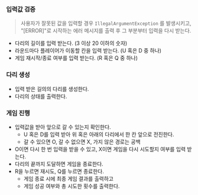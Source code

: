 ### 입력값 검증

> 사용자가 잘못된 값을 입력할 경우 `IllegalArgumentException`
를 발생시키고, "[ERROR]"로 시작하는 에러 메시지를 출력 후 그 부분부터 입력을 다시 받는다.
- 다리의 길이를 입력 받는다. (3 이상 20 이하의 숫자)
- 라운드마다 플레이어가 이동할 칸을 입력 받는다. (U 혹은 D 중 하나)
- 게임 재시작/종료 여부를 입력 받는다. (R 혹은 Q 중 하나)

### 다리 생성

- 입력 받은 길의의 다리를 생성한다.
- 다리의 상태를 출력한다.

### 게임 진행

- 입력값을 받아 앞으로 갈 수 있는지 확인한다.
    - U 혹은 D를 입력 받아 위 혹은 아래의 다리에서 한 칸 앞으로 전진한다.
    - 갈 수 있으면 O, 갈 수 없으면 X, 가지 않은 경로는 공백
- O이면 다시 한 번 입력을 받을 수 있고, X이면 게임을 다시 시도할지 여부를 입력 받는다.
- 다리의 끝까지 도달하면 게임을 종료한다.
- R을 누르면 재시도, Q를 누르면 종료한다.
    - 게임 종료 시에 최종 게임 결과를 출력하고
    - 게임 성공 여부와 총 시도한 횟수를 출력한다.